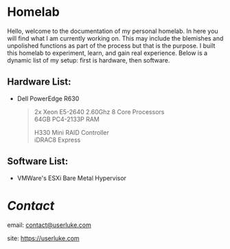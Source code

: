 # Homelab

Hello, welcome to the documentation of my personal homelab. In here you will find what I am currently working on. This may include the blemishes and unpolished functions as part of the process but that is the purpose. I built this homelab to experiment, learn, and gain real experience. Below is a dynamic list of my setup: first is hardware, then software. 


## Hardware List:
* Dell PowerEdge R630
  >2x Xeon E5-2640 2.60Ghz 8 Core Processors  
  >64GB PC4-2133P RAM  
  >  
  >  
  >H330 Mini RAID Controller  
  >iDRAC8 Express  



## Software List:
* VMWare's ESXi Bare Metal Hypervisor

# *Contact* 

email: contact@userluke.com

site: https://userluke.com
